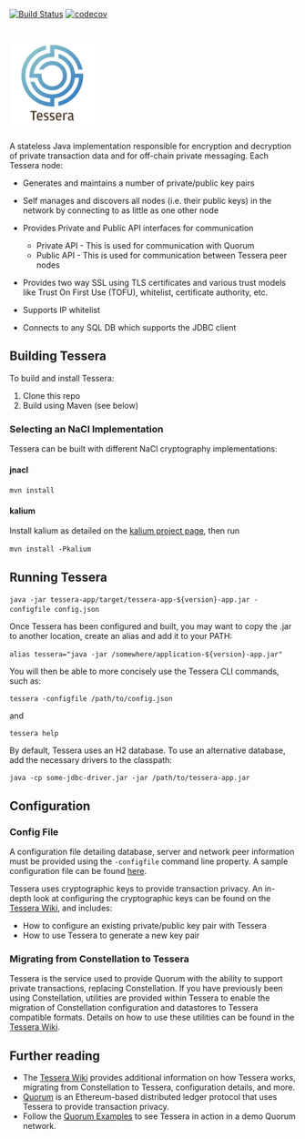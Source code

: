 [![Build Status](https://travis-ci.org/google/leveldb.svg?branch=master)](https://travis-ci.com/QuorumEngineering/tessera)
[![codecov](https://codecov.io/gh/QuorumEngineering/tessera/branch/master/graph/badge.svg?token=XMRVPC5FLQ)](https://codecov.io/gh/QuorumEngineering/tessera)


# <img src="TesseraLogo.png" width="150" height="150"/>

A stateless Java implementation responsible for encryption and decryption of private transaction data and for off-chain private messaging. Each Tessera node:

  - Generates and maintains a number of private/public key pairs
  
  - Self manages and discovers all nodes (i.e. their public keys) in the network by connecting to as little as one other node
    
  - Provides Private and Public API interfaces for communication
    - Private API - This is used for communication with Quorum
    - Public API - This is used for communication between Tessera peer nodes
    
  - Provides two way SSL using TLS certificates and various trust models like Trust On First Use (TOFU), whitelist, 
    certificate authority, etc.
    
  - Supports IP whitelist
  
  - Connects to any SQL DB which supports the JDBC client


## Building Tessera
To build and install Tessera:
1. Clone this repo
1. Build using Maven (see below)


### Selecting an NaCl Implementation 
Tessera can be built with different NaCl cryptography implementations:

#### jnacl

`mvn install`

#### kalium
 
 Install kalium as detailed on the [kalium project page](https://github.com/abstractj/kalium), then run
 
`mvn install -Pkalium`


## Running Tessera
`java -jar tessera-app/target/tessera-app-${version}-app.jar -configfile config.json`

Once Tessera has been configured and built, you may want to copy the .jar to another location, create an alias and add it to your PATH:

`alias tessera="java -jar /somewhere/application-${version}-app.jar"`

You will then be able to more concisely use the Tessera CLI commands, such as:

```
tessera -configfile /path/to/config.json
```

and

```
tessera help
```

By default, Tessera uses an H2 database.  To use an alternative database, add the necessary drivers to the classpath:

```
java -cp some-jdbc-driver.jar -jar /path/to/tessera-app.jar
```

## Configuration

### Config File

A configuration file detailing database, server and network peer information must be provided using the `-configfile`
command line property.  A sample configuration file can be found [here](/config/src/test/resources/sample_full.json).

Tessera uses cryptographic keys to provide transaction privacy.  An in-depth look at configuring the cryptographic keys can be found on the [Tessera Wiki](https://github.com/QuorumEngineering/tessera/wiki/Configuration), and includes:
* How to configure an existing private/public key pair with Tessera
* How to use Tessera to generate a new key pair 
 
### Migrating from Constellation to Tessera
Tessera is the service used to provide Quorum with the ability to support private transactions, replacing Constellation.  If you have previously been using Constellation, utilities are provided within Tessera to enable the migration of Constellation configuration and datastores to Tessera compatible formats.  Details on how to use these utilities can be found in the [Tessera Wiki](https://github.com/QuorumEngineering/tessera/wiki/Migrating-from-Constellation-to-Tessera).

## Further reading
* The [Tessera Wiki](https://github.com/QuorumEngineering/tessera/wiki/) provides additional information on how Tessera works, migrating from Constellation to Tessera, configuration details, and more.
* [Quorum](https://github.com/QuorumEngineering/quorum-mirror) is an Ethereum-based distributed ledger protocol that uses Tessera to provide transaction privacy.
* Follow the [Quorum Examples](https://github.com/QuorumEngineering/quorum-ex) to see Tessera in action in a demo Quorum network.
